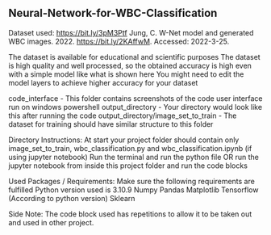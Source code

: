 ## Neural-Network-for-WBC-Classification

Dataset used:
https://bit.ly/3pM3Ptf
Jung, C. W-Net model and generated WBC images. 2022. https://bit.ly/2KAffwM. Accessed: 2022-3-25.

The dataset is available for educational and scientific purposes
The dataset is high quality and well processed, so the obtained accuracy is high even with a simple model like what is shown here
You might need to edit the model layers to achieve higher accuracy for your dataset

code_interface - This folder contains screenshots of the code user interface run on windows powershell
output_directory - Your directory would look like this after running the code
output_directory/image_set_to_train - The dataset for training should have similar structure to this folder

Directory Instructions:
At start your project folder should contain only image_set_to_train, wbc_classification.py and wbc_classification.ipynb (if using jupyter notebook)
Run the terminal and run the python file OR run the jupyter notebook from inside this project folder and run the code blocks

Used Packages / Requirements:
Make sure the following requirements are fulfilled
Python version used is 3.10.9
Numpy
Pandas
Matplotlib
Tensorflow (According to python version)
Sklearn

Side Note:
The code block used has repetitions to allow it to be taken out and used in other project.
